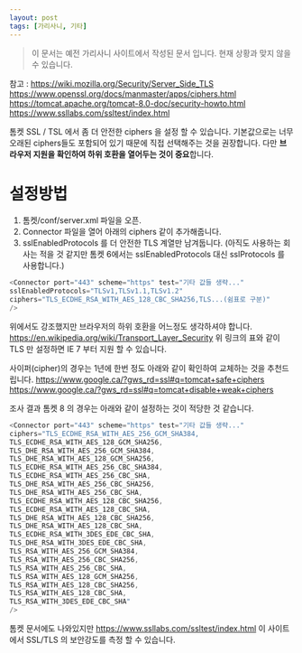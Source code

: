 ```yaml
---
layout: post
tags: [가리사니, 기타]
---
```


> 이 문서는 예전 가리사니 사이트에서 작성된 문서 입니다.
현재 상황과 맞지 않을 수 있습니다.



참고 :
https://wiki.mozilla.org/Security/Server_Side_TLS
https://www.openssl.org/docs/manmaster/apps/ciphers.html
https://tomcat.apache.org/tomcat-8.0-doc/security-howto.html
https://www.ssllabs.com/ssltest/index.html


톰켓 SSL / TSL 에서 좀 더 안전한 ciphers 을 설정 할 수 있습니다.
기본값으로는 너무 오래된 ciphers들도 포함되어 있기 때문에 직접 선택해주는 것을 권장합니다.
다만 **브라우저 지원을 확인하여 하위 호환을 열어두는 것이 중요**합니다.

# 설정방법
1. 톰켓/conf/server.xml 파일을 오픈.
2. Connector 파일을 열어 아래의 ciphers 같이 추가해줍니다.
3. sslEnabledProtocols 를 더 안전한 TLS 계열만 남겨둡니다.
  (아직도 사용하는 회사는 적을 것 같지만 톰켓 6에서는 sslEnabledProtocols 대신 sslProtocols 를 사용합니다.)
``` java
<Connector port="443" scheme="https" test="기타 값들 생략..."
sslEnabledProtocols="TLSv1,TLSv1.1,TLSv1.2"
ciphers="TLS_ECDHE_RSA_WITH_AES_128_CBC_SHA256,TLS...(쉼표로 구분)"
/>
```

위에서도 강조했지만 브라우저의 하위 호환을 어느정도 생각하셔야 합니다.
https://en.wikipedia.org/wiki/Transport_Layer_Security
위 링크의 표와 같이 TLS 만 설정하면 IE 7 부터 지원 할 수 있습니다.

사이퍼(cipher)의 경우는 1년에 한번 정도 아래와 같이 확인하여 교체하는 것을 추천드립니다.
https://www.google.ca/?gws_rd=ssl#q=tomcat+safe+ciphers
https://www.google.ca/?gws_rd=ssl#q=tomcat+disable+weak+ciphers


조사 결과 톰켓 8 의 경우는 아래와 같이 설정하는 것이 적당한 것 같습니다.
``` java
<Connector port="443" scheme="https" test="기타 값들 생략..."
ciphers="TLS_ECDHE_RSA_WITH_AES_256_GCM_SHA384,
TLS_ECDHE_RSA_WITH_AES_128_GCM_SHA256,
TLS_DHE_RSA_WITH_AES_256_GCM_SHA384,
TLS_DHE_RSA_WITH_AES_128_GCM_SHA256,
TLS_ECDHE_RSA_WITH_AES_256_CBC_SHA384,
TLS_ECDHE_RSA_WITH_AES_256_CBC_SHA,
TLS_DHE_RSA_WITH_AES_256_CBC_SHA256,
TLS_DHE_RSA_WITH_AES_256_CBC_SHA,
TLS_ECDHE_RSA_WITH_AES_128_CBC_SHA256,
TLS_ECDHE_RSA_WITH_AES_128_CBC_SHA,
TLS_DHE_RSA_WITH_AES_128_CBC_SHA256,
TLS_DHE_RSA_WITH_AES_128_CBC_SHA,
TLS_ECDHE_RSA_WITH_3DES_EDE_CBC_SHA,
TLS_DHE_RSA_WITH_3DES_EDE_CBC_SHA,
TLS_RSA_WITH_AES_256_GCM_SHA384,
TLS_RSA_WITH_AES_256_CBC_SHA256,
TLS_RSA_WITH_AES_256_CBC_SHA,
TLS_RSA_WITH_AES_128_GCM_SHA256,
TLS_RSA_WITH_AES_128_CBC_SHA256,
TLS_RSA_WITH_AES_128_CBC_SHA,
TLS_RSA_WITH_3DES_EDE_CBC_SHA"
/>
```

톰켓 문서에도 나와있지만 https://www.ssllabs.com/ssltest/index.html 이 사이트에서 SSL/TLS 의 보안강도를 측정 할 수 있습니다.